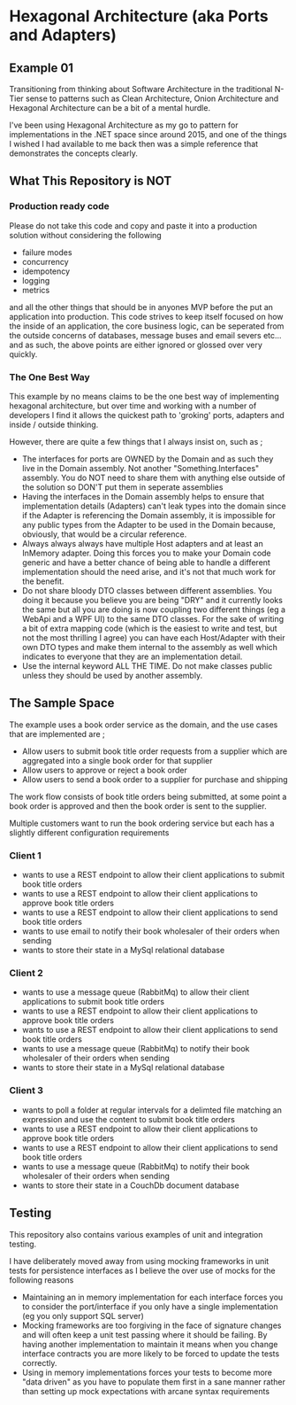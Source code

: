 # Hexagonal Architecture (aka Ports and Adapters) #

## Example 01 ##

Transitioning from thinking about Software Architecture in the traditional N-Tier sense to patterns such as Clean Architecture, Onion Architecture and Hexagonal Architecture can be a bit of a mental hurdle.

I've been using Hexagonal Architecture as my go to pattern for implementations in the .NET space since around 2015, and one of the things I wished I had available to me back then was a simple reference that demonstrates the concepts clearly.

## What This Repository is NOT ##

### Production ready code ###

Please do not take this code and copy and paste it into a production solution without considering the following

* failure modes
* concurrency
* idempotency
* logging
* metrics

and all the other things that should be in anyones MVP before the put an application into production.
This code strives to keep itself focused on how the inside of an application, the core business logic, can be seperated from the outside concerns of databases, message buses and email severs etc... and as such, the above points are either ignored or glossed over very quickly.

### The One Best Way ###

This example by no means claims to be the one best way of implementing hexagonal architecture, but over time and working with a number of developers I find it allows the quickest path to 'groking' ports, adapters and inside / outside thinking.

However, there are quite a few things that I always insist on, such as ;
* The interfaces for ports are OWNED by the Domain and as such they live in the Domain assembly. Not another "Something.Interfaces" assembly.
You do NOT need to share them with anything else outside of the solution so DON'T put them in seperate assemblies
* Having the interfaces in the Domain assembly helps to ensure that implementation details (Adapters) can't leak types into the domain
since if the Adapter is referencing the Domain assembly, it is impossible for any public types from the Adapter to be used in the Domain because, obviously,
  that would be a circular reference.
* Always always always have multiple Host adapters and at least an InMemory adapter. Doing this forces you to make your Domain code generic and have
a better chance of being able to handle a different implementation should the need arise, and it's not that much work for the benefit.
* Do not share bloody DTO classes between different assemblies. You doing it because you believe you are being "DRY" and it currently looks the same
but all you are doing is now coupling two different things (eg a WebApi and a WPF UI) to the same DTO classes. For the sake of writing a bit
  of extra mapping code (which is the easiest to write and test, but not the most thrilling I agree) you can have each Host/Adapter with their
  own DTO types and make them internal to the assembly as well which indicates to everyone that they are an implementation detail.
* Use the internal keyword ALL THE TIME. Do not make classes public unless they should be used by another assembly.

## The Sample Space ##

The example uses a book order service as the domain, and the use cases that are implemented are ;

* Allow users to submit book title order requests from a supplier which are aggregated into a single book order for that supplier
* Allow users to approve or reject a book order 
* Allow users to send a book order to a supplier for purchase and shipping

The work flow consists of book title orders being submitted, at some point a book order is approved and then the book order is sent
to the supplier.

Multiple customers want to run the book ordering service but each has a slightly different configuration requirements

### Client 1 ###

* wants to use a REST endpoint to allow their client applications to submit book title orders
* wants to use a REST endpoint to allow their client applications to approve book title orders
* wants to use a REST endpoint to allow their client applications to send book title orders
* wants to use email to notify their book wholesaler of their orders when sending
* wants to store their state in a MySql relational database

### Client 2 ###

* wants to use a message queue (RabbitMq) to allow their client applications to submit book title orders
* wants to use a REST endpoint to allow their client applications to approve book title orders
* wants to use a REST endpoint to allow their client applications to send book title orders
* wants to use a message queue (RabbitMq) to notify their book wholesaler of their orders when sending
* wants to store their state in a MySql relational database

### Client 3 ###

* wants to poll a folder at regular intervals for a delimted file matching an expression and use the content to submit book title orders
* wants to use a REST endpoint to allow their client applications to approve book title orders
* wants to use a REST endpoint to allow their client applications to send book title orders
* wants to use a message queue (RabbitMq) to notify their book wholesaler of their orders when sending
* wants to store their state in a CouchDb document database

## Testing ##
This repository also contains various examples of unit and integration testing.

I have deliberately moved away from using mocking frameworks in unit tests for persistence interfaces as I 
believe the over use of mocks for the following reasons
* Maintaining an in memory implementation for each interface forces you to consider the port/interface if you only have
a single implementation (eg you only support SQL server)
* Mocking frameworks are too forgiving in the face of signature changes and will often keep a unit test passing where it should be failing. 
  By having another implementation to maintain it means when you change interface contracts you are more likely to be forced to update the tests correctly.
* Using in memory implementations forces your tests to become more "data driven" as you have to populate them first in a sane manner
rather than setting up mock expectations with arcane syntax requirements
  
